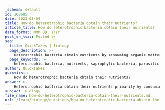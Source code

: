 ```yaml
---
_schema: default
id: 168685
date: 2025-02-04
title: How do heterotrophic bacteria obtain their nutrients?
article_title: How do heterotrophic bacteria obtain their nutrients?
date_format: MMM DD, YYYY
post_on_text: Posted on
seo:
  title: QuickTakes | Biology
  page_description: >-
    Heterotrophic bacteria obtain nutrients by consuming organic matter, classified as saprophytic, parasitic, and mutualistic, playing key roles in decomposition, nutrient cycling, and ecological balance.
  page_keywords: >-
    heterotrophic bacteria, nutrients, saprophytic bacteria, parasitic bacteria, mutualistic bacteria, decomposition, nutrient cycling, organic matter, ecosystems, symbiotic relationships
author: QuickTakes
question: >-
    How do heterotrophic bacteria obtain their nutrients?
answer: >-
    Heterotrophic bacteria obtain their nutrients primarily by consuming organic matter produced by other organisms. This nutritional mode can be further classified into several categories based on their feeding strategies:\n\n1. **Saprophytic Bacteria**: These bacteria feed on dead organic matter, playing a crucial role in decomposition. They secrete enzymes that break down complex organic materials in dead organisms and their wastes. This process releases essential nutrients, such as nitrates, phosphates, and sulfates, back into the environment, making them available for other organisms. This activity is vital for nutrient cycling in ecosystems.\n\n2. **Parasitic Bacteria**: Some heterotrophic bacteria are pathogens that feed on living hosts, causing diseases in plants, animals, and humans. These bacteria derive their nutrients from the host's tissues, often leading to detrimental effects on the host organism.\n\n3. **Mutualistic Bacteria**: Other heterotrophic bacteria form beneficial partnerships with other organisms. For example, many species of bacteria reside in the human intestines, where they assist in digesting food that the human digestive system cannot break down. This mutualistic relationship benefits both the bacteria, which obtain nutrients, and the host, which gains enhanced digestive capabilities.\n\nOverall, heterotrophic bacteria are essential for maintaining ecological balance, contributing to decomposition, nutrient cycling, and symbiotic relationships within various ecosystems.
subject: Biology
file_name: how-do-heterotrophic-bacteria-obtain-their-nutrients.md
url: /learn/biology/questions/how-do-heterotrophic-bacteria-obtain-their-nutrients
---
```


&nbsp;